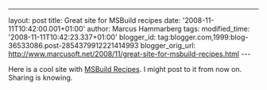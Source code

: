 ---
layout: post
title: Great site for MSBuild recipes date: '2008-11-11T10:42:00.001+01:00'
author: Marcus Hammarberg tags:
modified_time: '2008-11-11T10:42:23.337+01:00'
blogger_id: tag:blogger.com,1999:blog-36533086.post-2854379912221414993
blogger_orig_url: http://www.marcusoft.net/2008/11/great-site-for-msbuild-recipes.html ---

Here is a cool site with [MSBuild Recipes](http://tfsbuild.com/). I
might post to it from now on. Sharing is knowing.
